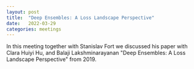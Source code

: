 ```yaml
---
layout: post
title:  "Deep Ensembles: A Loss Landscape Perspective"
date:   2022-03-29
categories: meetings
---
```


In this meeting together with Stanislav Fort we discussed his paper with Clara Huiyi Hu, and Balaji Lakshminarayanan 
"Deep Ensembles: A Loss Landscape Perspective" from 2019.
